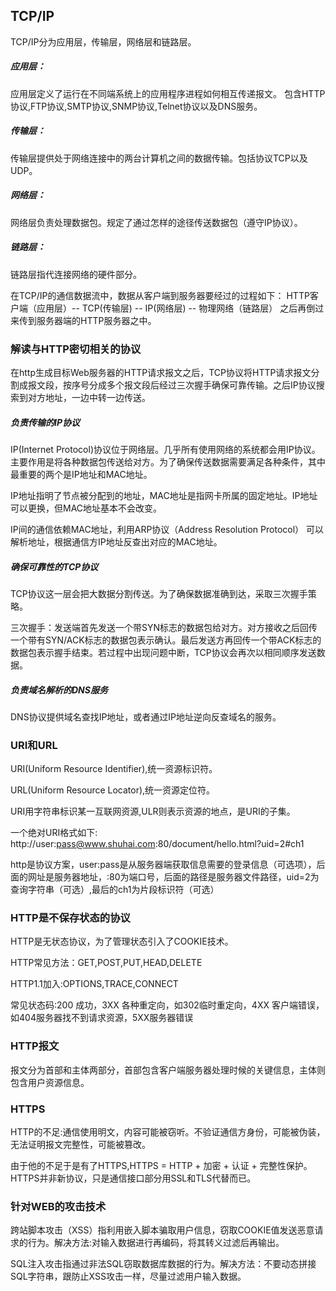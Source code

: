 ## TCP/IP
TCP/IP分为应用层，传输层，网络层和链路层。

##### 应用层：
应用层定义了运行在不同端系统上的应用程序进程如何相互传递报文。
包含HTTP协议,FTP协议,SMTP协议,SNMP协议,Telnet协议以及DNS服务。
##### 传输层：
传输层提供处于网络连接中的两台计算机之间的数据传输。包括协议TCP以及UDP。
##### 网络层：
网络层负责处理数据包。规定了通过怎样的途径传送数据包（遵守IP协议）。
##### 链路层：
链路层指代连接网络的硬件部分。

在TCP/IP的通信数据流中，数据从客户端到服务器要经过的过程如下：
HTTP客户端（应用层）-- TCP(传输层) -- IP(网络层) -- 物理网络（链路层） 之后再倒过来传到服务器端的HTTP服务器之中。

### 解读与HTTP密切相关的协议
在http生成目标Web服务器的HTTP请求报文之后，TCP协议将HTTP请求报文分割成报文段，按序号分成多个报文段后经过三次握手确保可靠传输。之后IP协议搜索到对方地址，一边中转一边传送。
##### 负责传输的IP协议
IP(Internet Protocol)协议位于网络层。几乎所有使用网络的系统都会用IP协议。主要作用是将各种数据包传送给对方。为了确保传送数据需要满足各种条件，其中最重要的两个是IP地址和MAC地址。

IP地址指明了节点被分配到的地址，MAC地址是指网卡所属的固定地址。IP地址可以更换，但MAC地址基本不会改变。

IP间的通信依赖MAC地址，利用ARP协议（Address Resolution Protocol） 可以解析地址，根据通信方IP地址反查出对应的MAC地址。

##### 确保可靠性的TCP协议
TCP协议这一层会把大数据分割传送。为了确保数据准确到达，采取三次握手策略。

三次握手：发送端首先发送一个带SYN标志的数据包给对方。对方接收之后回传一个带有SYN/ACK标志的数据包表示确认。最后发送方再回传一个带ACK标志的数据包表示握手结束。若过程中出现问题中断，TCP协议会再次以相同顺序发送数据。

##### 负责域名解析的DNS服务
DNS协议提供域名查找IP地址，或者通过IP地址逆向反查域名的服务。

### URI和URL
URI(Uniform Resource Identifier),统一资源标识符。

URL(Uniform Resource Locator),统一资源定位符。

URI用字符串标识某一互联网资源,ULR则表示资源的地点，是URI的子集。

一个绝对URI格式如下: http://user:pass@www.shuhai.com:80/document/hello.html?uid=2#ch1

http是协议方案，user:pass是从服务器端获取信息需要的登录信息（可选项），后面的网址是服务器地址，:80为端口号，后面的路径是服务器文件路径，uid=2为查询字符串（可选）,最后的ch1为片段标识符（可选）

### HTTP是不保存状态的协议
HTTP是无状态协议，为了管理状态引入了COOKIE技术。

HTTP常见方法：GET,POST,PUT,HEAD,DELETE

HTTP1.1加入:OPTIONS,TRACE,CONNECT

常见状态码:200 成功，3XX 各种重定向，如302临时重定向，4XX 客户端错误，如404服务器找不到请求资源，5XX服务器错误

### HTTP报文
报文分为首部和主体两部分，首部包含客户端服务器处理时候的关键信息，主体则包含用户资源信息。

### HTTPS
HTTP的不足:通信使用明文，内容可能被窃听。不验证通信方身份，可能被伪装，无法证明报文完整性，可能被篡改。

由于他的不足于是有了HTTPS,HTTPS = HTTP + 加密 + 认证 + 完整性保护。HTTPS并非新协议，只是通信接口部分用SSL和TLS代替而已。

### 针对WEB的攻击技术
跨站脚本攻击（XSS）指利用嵌入脚本骗取用户信息，窃取COOKIE值发送恶意请求的行为。解决方法:对输入数据进行再编码，将其转义过滤后再输出。

SQL注入攻击指通过非法SQL窃取数据库数据的行为。解决方法：不要动态拼接SQL字符串，跟防止XSS攻击一样，尽量过滤用户输入数据。